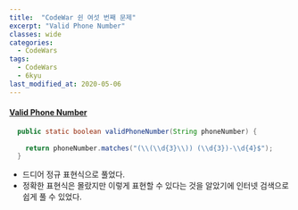 ```yaml
---
title:  "CodeWar 쉰 여섯 번째 문제"
excerpt: "Valid Phone Number"
classes: wide
categories:
  - CodeWars
tags:
  - CodeWars
  - 6kyu
last_modified_at: 2020-05-06
---
```


#### [Valid Phone Number](https://www.codewars.com/kata/525f47c79f2f25a4db000025)

```java
  public static boolean validPhoneNumber(String phoneNumber) {
  
    return phoneNumber.matches("(\\(\\d{3}\\)) (\\d{3})-\\d{4}$");
  }
```

* 드디어 정규 표현식으로 풀었다.
* 정확한 표현식은 몰랐지만 이렇게 표현할 수 있다는 것을 알았기에 인터넷 검색으로 쉽게 풀 수 있었다.

